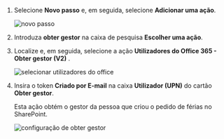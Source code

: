 1. Selecione **Novo passo** e, em seguida, selecione **Adicionar uma ação**.
   
    ![novo passo](media/modern-approvals/select-sharepoint-add-action.png)
2. Introduza **obter gestor** na caixa de pesquisa **Escolher uma ação**.
3. Localize e, em seguida, selecione a ação **Utilizadores do Office 365 - Obter gestor (V2)** .

    ![selecionar utilizadores do office](media/modern-approvals/add-get-manager-action.png)
4. Insira o token **Criado por E-mail** na caixa **Utilizador (UPN)** do cartão **Obter gestor**.

    Esta ação obtém o gestor da pessoa que criou o pedido de férias no SharePoint.

    ![configuração de obter gestor](media/modern-approvals/get-manager-card.png)

